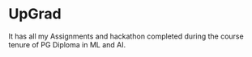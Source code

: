 # UpGrad
It has all my Assignments and hackathon completed during the course tenure of PG Diploma in ML and AI.
